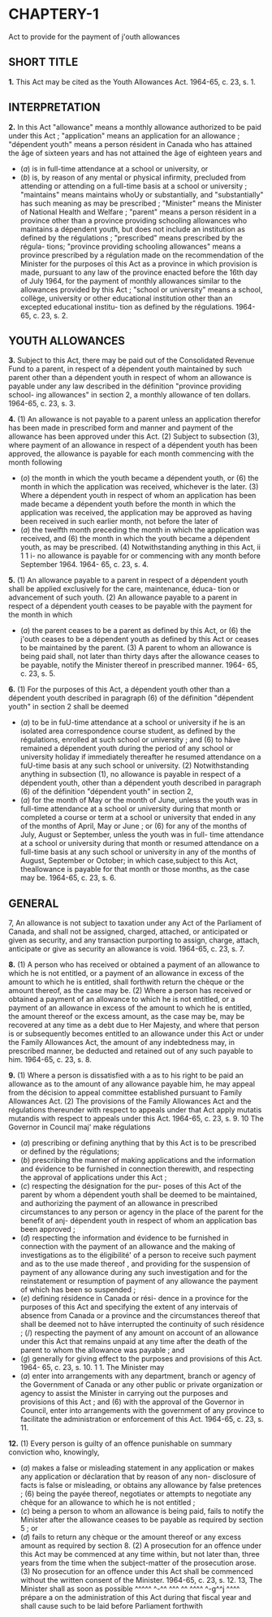
# CHAPTERY-1
Act to provide for the payment of j'outh
allowances

## SHORT TITLE

**1.** This Act may be cited as the Youth
Allowances Act. 1964-65, c. 23, s. 1.

## INTERPRETATION

**2.** In this Act
"allowance" means a monthly allowance
authorized to be paid under this Act ;
"application" means an application for an
allowance ;
"dépendent youth" means a person résident
in Canada who has attained the âge of
sixteen years and has not attained the âge
of eighteen years and
  * (_a_) is in full-time attendance at a school or
university, or
  * (_b_) is, by reason of any mental or physical
infirmity, precluded from attending or
attending on a full-time basis at a school or
university ;
"maintains" means maintains whoUy or
substantially, and "substantially" has such
meaning as may be prescribed ;
"Minister" means the Minister of National
Health and Welfare ;
"parent" means a person résident in a province
other than a province providing schooling
allowances who maintains a dépendent
youth, but does not include an institution
as defined by the régulations ;
"prescribed" means prescribed by the régula-
tions;
"province providing schooling allowances"
means a province prescribed by a régulation
made on the recommendation of the
Minister for the purposes oî this Act as a
province in which provision is made,
pursuant to any law of the province enacted
before the 16th day of July 1964, for the
payment of monthly allowances similar to
the allowances provided by this Act ;
"school or university" means a school, collège,
university or other educational institution
other than an excepted educational institu-
tion as defined by the régulations. 1964-65,
c. 23, s. 2.

## YOUTH ALLOWANCES

**3.** Subject to this Act, there may be paid
out of the Consolidated Revenue Fund to a
parent, in respect of a dépendent youth
maintained by such parent other than a
dépendent youth in respect of whom an
allowance is payable under any law described
in the définition "province providing school-
ing allowances" in section 2, a monthly
allowance of ten dollars. 1964-65, c. 23, s. 3.

**4.** (1) An allowance is not payable to a
parent unless an application therefor has been
made in prescribed form and manner and
payment of the allowance has been approved
under this Act.
(2) Subject to subsection (3), where payment
of an allowance in respect of a dépendent
youth has been approved, the allowance is
payable for each month commencing with the
month following
  * (_o_) the month in which the youth became
a dépendent youth, or
(6) the month in which the application was
received,
whichever is the later.
(3) Where a dépendent youth in respect of
whom an application has been made became
a dépendent youth before the month in which
the application was received, the application
may be approved as having been received in
such earlier month, not before the later of
  * (_a_) the twelfth month preceding the month
in which the application was received, and
(6) the month in which the youth became a
dépendent youth,
as may be prescribed.
(4) Notwithstanding anything in this Act,
ii 1 1 i-
no allowance is payable for or commencing
with any month before September 1964. 1964-
65, c. 23, s. 4.

**5.** (1) An allowance payable to a parent in
respect of a dépendent youth shall be applied
exclusively for the care, maintenance, éduca-
tion or advancement of such youth.
(2) An allowance payable to a parent in
respect of a dépendent youth ceases to be
payable with the payment for the month in
which
  * (_a_) the parent ceases to be a parent as
defined by this Act, or
(6) the j'outh ceases to be a dépendent
youth as defined by this Act or ceases to be
maintained by the parent.
(3) A parent to whom an allowance is being
paid shall, not later than thirty days after
the allowance ceases to be payable, notify the
Minister thereof in prescribed manner. 1964-
65, c. 23, s. 5.

**6.** (1) For the purposes of this Act, a
dépendent youth other than a dépendent
youth described in paragraph (6) of the
définition "dépendent youth" in section 2
shall be deemed
  * (_a_) to be in fuU-time attendance at a school
or university if he is an isolated area
correspondence course student, as defined
by the régulations, enrolled at such school
or university ; and
(6) to hâve remained a dépendent youth
during the period of any school or university
holiday if immediately thereafter he
resumed attendance on a fuU-time basis at
any such school or university.
(2) Notwithstanding anything in subsection
(1), no allowance is payable in respect of a
dépendent youth, other than a dépendent
youth described in paragraph (6) of the
définition "dépendent youth" in section 2,
  * (_a_) for the month of May or the month of
June, unless the youth was in full-time
attendance at a school or university during
that month or completed a course or term
at a school or university that ended in any
of the months of April, May or June ; or
(6) for any of the months of July, August
or September, unless the youth was in full-
time attendance at a school or university
during that month or resumed attendance
on a full-time basis at any such school or
university in any of the months of August,
September or October;
in which case,subject to this Act, theallowance
is payable for that month or those months, as
the case may be. 1964-65, c. 23, s. 6.

## GENERAL
7, An allowance is not subject to taxation
under any Act of the Parliament of Canada,
and shall not be assigned, charged, attached,
or anticipated or given as security, and any
transaction purporting to assign, charge,
attach, anticipate or give as security an
allowance is void. 1964-65, c. 23, s. 7.

**8.** (1) A person who has received or
obtained a payment of an allowance to which
he is not entitled, or a payment of an
allowance in excess of the amount to which
he is entitled, shall forthwith return the
chèque or the amount thereof, as the case
may be.
(2) Where a person has received or obtained
a payment of an allowance to which he is not
entitled, or a payment of an allowance in
excess of the amount to which he is entitled,
the amount thereof or the excess amount, as
the case may be, may be recovered at any
time as a debt due to Her Majesty, and where
that person is or subsequently becomes entitled
to an allowance under this Act or under the
Family Allowances Act, the amount of any
indebtedness may, in prescribed manner,
be deducted and retained out of any such
payable to him. 1964-65, c. 23, s. 8.

**9.** (1) Where a person is dissatisfied with a
as to his right to be paid an allowance
as to the amount of any allowance payable
him, he may appeal from the décision to
appeal committee established pursuant to
Family Allowances Act.
(2) The provisions of the Family Allowances
Act and the régulations thereunder with
respect to appeals under that Act apply
mutatis mutandis with respect to appeals under
this Act. 1964-65, c. 23, s. 9.
10 The Governor in Council maj' make
régulations
  * (_a_) prescribing or defining anything that
by this Act is to be prescribed or defined by
the régulations;
  * (_b_) prescribing the manner of making
applications and the information and
évidence to be furnished in connection
therewith, and respecting the approval of
applications under this Act ;
  * (_c_) respecting the désignation for the pur-
poses of this Act of the parent by whom a
dépendent youth shall be deemed to be
maintained, and authorizing the payment
of an allowance in prescribed circumstances
to any person or agency in the place of the
parent for the benefit of anj- dépendent
youth in respect of whom an application
bas been approved ;
  * (_d_) respecting the information and évidence
to be furnished in connection with the
payment of an allowance and the making
of investigations as to the éligibilité' of a
person to receive such payment and as to
the use made thereof , and providing for the
suspension of payment of any allowance
during any such investigation and for the
reinstatement or resumption of payment of
any allowance the payment of which has
been so suspended ;
  * (_e_) defining résidence in Canada or rési-
dence in a province for the purposes of this
Act and specifying the extent of any
intervais of absence from Canada or a
province and the circumstances thereof that
shall be deemed not to hâve interrupted
the continuity of such résidence ;
(/) respecting the payment of any amount
on account of an allowance under this Act
that remains unpaid at any time after the
death of the parent to whom the allowance
was payable ; and
  * (_g_) generally for giving effect to the
purposes and provisions of this Act. 1964-
65, c. 23, s. 10.
1 1. The Minister may
  * (_a_) enter into arrangements with any
department, branch or agency of the
Government of Canada or any other public
or private organization or agency to assist
the Minister in carrying out the purposes
and provisions of this Act ; and
(6) with the approval of the Governor in
Council, enter into arrangements with the
government of any province to facilitate
the administration or enforcement of this
Act. 1964-65, c. 23, s. 11.

**12.** (1) Every person is guilty of an offence
punishable on summary conviction who,
knowingly,
  * (_a_) makes a false or misleading statement
in any application or makes any application
or déclaration that by reason of any non-
disclosure of facts is false or misleading, or
obtains any allowance by false pretences ;
(6) being the payée thereof, negotiates or
attempts to negotiate any chèque for an
allowance to which he is not entitled ;
  * (_c_) being a person to whom an allowance is
being paid, fails to notify the Minister after
the allowance ceases to be payable as
required by section 5 ; or
  * (_d_) fails to return any chèque or the amount
thereof or any excess amount as required
by section 8.
(2) A prosecution for an offence under this
Act may be commenced at any time within,
but not later than, three years from the time
when the subject-matter of the prosecution
arose.
(3) No prosecution for an offence under this
Act shall be commenced without the written
consent of the Minister. 1964-65, c. 23, s. 12.
13, The Minister shall as soon as possible
^^^^^ ^-^^ ^^^ ^^ ^^^^ ^-g^^j ^^^^ prépare a
on the administration of this Act
during that fiscal year and shall cause such
to be laid before Parliament forthwith
